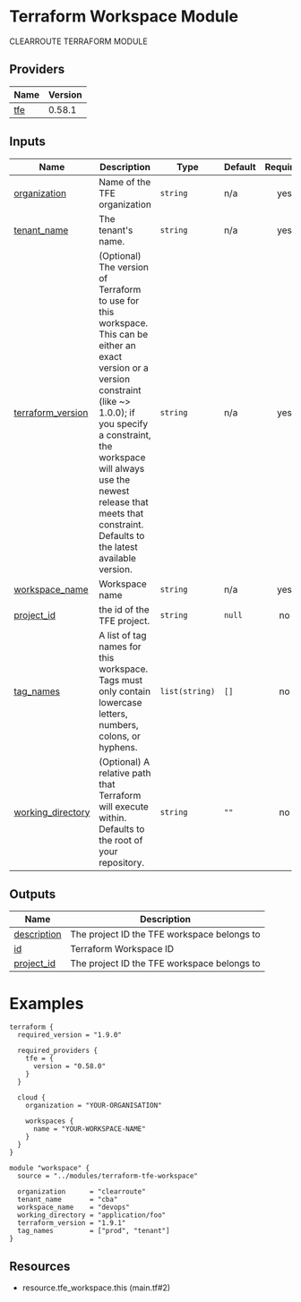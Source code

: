 # Terraform Workspace Module

<!-- BEGIN_TF_DOCS -->
CLEARROUTE TERRAFORM MODULE



## Providers

| Name | Version |
|------|---------|
| <a name="provider_tfe"></a> [tfe](#provider\_tfe) | 0.58.1 |

## Inputs

| Name | Description | Type | Default | Required |
|------|-------------|------|---------|:--------:|
| <a name="input_organization"></a> [organization](#input\_organization) | Name of the TFE organization | `string` | n/a | yes |
| <a name="input_tenant_name"></a> [tenant\_name](#input\_tenant\_name) | The tenant's name. | `string` | n/a | yes |
| <a name="input_terraform_version"></a> [terraform\_version](#input\_terraform\_version) | (Optional) The version of Terraform to use for this workspace. This can be either an exact version or a version constraint (like ~> 1.0.0); if you specify a constraint, the workspace will always use the newest release that meets that constraint. Defaults to the latest available version. | `string` | n/a | yes |
| <a name="input_workspace_name"></a> [workspace\_name](#input\_workspace\_name) | Workspace name | `string` | n/a | yes |
| <a name="input_project_id"></a> [project\_id](#input\_project\_id) | the id of the TFE project. | `string` | `null` | no |
| <a name="input_tag_names"></a> [tag\_names](#input\_tag\_names) | A list of tag names for this workspace. Tags must only contain lowercase letters, numbers, colons, or hyphens. | `list(string)` | `[]` | no |
| <a name="input_working_directory"></a> [working\_directory](#input\_working\_directory) | (Optional) A relative path that Terraform will execute within. Defaults to the root of your repository. | `string` | `""` | no |

## Outputs

| Name | Description |
|------|-------------|
| <a name="output_description"></a> [description](#output\_description) | The project ID the TFE workspace belongs to |
| <a name="output_id"></a> [id](#output\_id) | Terraform Workspace ID |
| <a name="output_project_id"></a> [project\_id](#output\_project\_id) | The project ID the TFE workspace belongs to |

# Examples

```hcl
terraform {
  required_version = "1.9.0"

  required_providers {
    tfe = {
      version = "0.58.0"
    }
  }

  cloud {
    organization = "YOUR-ORGANISATION"

    workspaces {
      name = "YOUR-WORKSPACE-NAME"
    }
  }
}

module "workspace" {
  source = "../modules/terraform-tfe-workspace"

  organization      = "clearroute"
  tenant_name       = "cba"
  workspace_name    = "devops"
  working_directory = "application/foo"
  terraform_version = "1.9.1"
  tag_names         = ["prod", "tenant"]
}
```

## Resources


- resource.tfe_workspace.this (main.tf#2)
<!-- END_TF_DOCS -->
